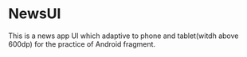 # NewsUI
This is a news app UI which adaptive to phone and tablet(witdh above 600dp) for the practice of Android fragment.
